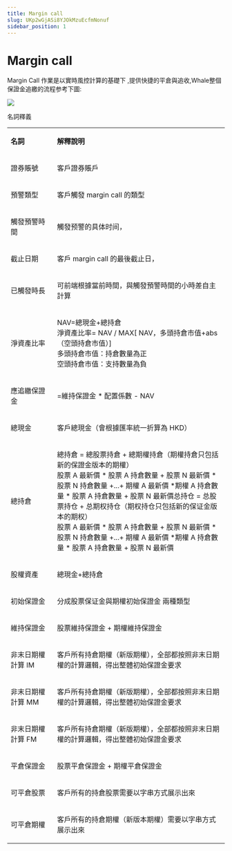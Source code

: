 ```yaml
---
title: Margin call
slug: UKp2wGjASi8YJOkMzuEcfmNonuf
sidebar_position: 1
---
```



# Margin call

Margin Call 作業是以實時風控計算的基礎下 ,提供快捷的平倉與追收,Whale整個保證金追繳的流程参考下圖:

<img src="/assets/IEBebOkmhoqDUTxupIscT9IXnZf.jpeg"/>

名詞釋義

<table>
<colgroup>
<col width="159"/>
<col width="667"/>
</colgroup>
<tbody>
<tr>
<td><p><strong>名詞</strong></p></td><td><p><strong>解釋說明</strong></p></td></tr>
<tr>
<td><p>證券賬號</p></td><td><p>客戶證券賬戶</p></td></tr>
<tr>
<td><p>預警類型</p></td><td><p>客戶觸發 margin call 的類型</p></td></tr>
<tr>
<td><p>觸發預警時間</p></td><td><p>觸發预警的具体时间，</p></td></tr>
<tr>
<td><p>截止日期</p></td><td><p>客戶 margin call 的最後截止日，</p></td></tr>
<tr>
<td><p>已觸發時長</p></td><td><p>可前端根據當前時間，與觸發預警時間的小時差自主計算</p></td></tr>
<tr>
<td><p>淨資產比率</p></td><td><p>NAV=總現金+總持倉<br/>淨資產比率= NAV / MAX[ NAV，多頭持倉市值+abs（空頭持倉市值）]<br/>多頭持倉市值：持倉數量為正<br/>空頭持倉市值：支持數量為負</p></td></tr>
<tr>
<td><p>應追繳保證金</p></td><td><p>=維持保證金 * 配置係數  -  NAV</p></td></tr>
<tr>
<td><p>總現金</p></td><td><p>客戶總現金（會根據匯率統一折算為 HKD）</p></td></tr>
<tr>
<td><p>總持倉</p></td><td><p>總持倉 = 總股票持倉 + 總期權持倉（期權持倉只包括新的保證金版本的期權）<br/>股票 A 最新價 * 股票 A 持倉數量 + 股票 N 最新價 * 股票 N 持倉數量 +...+ 期權 A 最新價 *期權 A 持倉數量 * 股票 A 持倉數量 + 股票 N 最新價总持仓 = 总股票持仓 + 总期权持仓（期权持仓只包括新的保证金版本的期权）<br/>股票 A 最新價 * 股票 A 持倉數量 + 股票 N 最新價 * 股票 N 持倉數量 +...+  期權 A 最新價 *期權 A 持倉數量 * 股票 A 持倉數量 + 股票 N 最新價</p></td></tr>
<tr>
<td><p>股權資產</p></td><td><p>總現金+總持倉</p></td></tr>
<tr>
<td><p>初始保證金</p></td><td><p>分成股票保证金與期權初始保證金 兩種類型</p></td></tr>
<tr>
<td><p>維持保證金</p></td><td><p>股票維持保證金 + 期權維持保證金</p></td></tr>
<tr>
<td><p>非末日期權計算 IM</p></td><td><p>客戶所有持倉期權（新版期權），全部都按照非末日期權的計算邏輯，得出整體初始保證金要求</p></td></tr>
<tr>
<td><p>非末日期權計算 MM</p></td><td><p>客戶所有持倉期權（新版期權），全部都按照非末日期權的計算邏輯，得出整體初始保證金要求</p></td></tr>
<tr>
<td><p>非末日期權計算 FM</p></td><td><p>客戶所有持倉期權（新版期權），全部都按照非末日期權的計算邏輯，得出整體初始保證金要求</p></td></tr>
<tr>
<td><p>平倉保證金</p></td><td><p>股票平倉保證金 + 期權平倉保證金</p></td></tr>
<tr>
<td><p>可平倉股票</p></td><td><p>客戶所有的持倉股票需要以字串方式展示出來</p></td></tr>
<tr>
<td><p>可平倉期權</p></td><td><p>客戶所有的持倉期權（新版本期權）需要以字串方式展示出來</p></td></tr>
</tbody>
</table>

